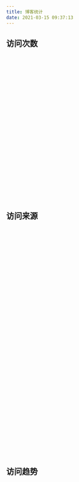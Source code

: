 ```yaml
---
title: 博客统计
date: 2021-03-15 09:37:13
---
```


## 访问次数

<div id="visit_container" style="height: 150px"></div>

## 访问来源

<div id="mapChart" style="height:600px;"></div>

## 访问趋势

<div id="trendsChart" style="height:400px;"></div>

<script type="text/javascript" src="https://npm.elemecdn.com/jquery@3.6.0/dist/jquery.min.js"></script>
<script type="text/javascript" src="https://cdn.bootcdn.net/ajax/libs/jquery-resize/1.1/jquery.ba-resize.min.js"></script>
<script type="text/javascript" src="https://npm.elemecdn.com/echarts@5.2.1/dist/echarts.min.js"></script>
<script type="text/javascript" src="https://npm.elemecdn.com/echarts@4.9.0/map/js/china.js"></script>
<script type="text/javascript" src="/assets/scripts/visit-calendar.js"></script>
<script type="text/javascript" src="/assets/scripts/census.js"></script>

<style>
.mid-column {
  border-left: 1px solid #ddd;
  border-right: 1px solid #ddd;
}
@media screen and (max-width: 724px) {
  .mid-column {
    border-left: 0;
    border-right: 0;
    border-top: 1px solid #ddd;
    border-bottom: 1px solid #ddd;
  }
  .flex-table {
    flex-direction: column;
  }
  .table-column {
    width: 100%
  }
  #visit_container {
    height: 380px !important;
  }
}
@media screen and (max-width: 1100px) and (min-width: 900px) {
  .mid-column {
    border-left: 0;
    border-right: 0;
    border-top: 1px solid #ddd;
    border-bottom: 1px solid #ddd;
  }
  .flex-table {
    flex-direction: column;
  }
  .table-column {
    width: 100%
  }
  #visit_container {
    height: 380px !important;
  }
}
</style>
